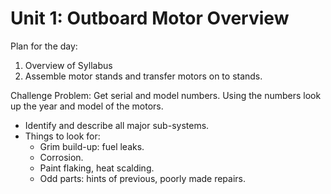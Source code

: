 # Unit 1: Outboard Motor Overview

Plan for the day:

1) Overview of Syllabus
2) Assemble motor stands and transfer motors on to stands.

Challenge Problem: Get serial and model numbers.
Using the numbers look up the year and model of the motors.


- Identify and describe all major sub-systems.
- Things to look for:
  - Grim build-up: fuel leaks.
  - Corrosion.
  - Paint flaking, heat scalding.
  - Odd parts: hints of previous, poorly made repairs.

